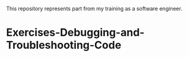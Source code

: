 This repository represents part from my training as a software engineer.

# Exercises-Debugging-and-Troubleshooting-Code
